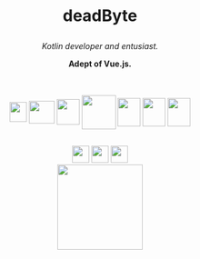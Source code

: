 # <p align="center">deadByte </p>

<div align="center">
<p><i>Kotlin developer and entusiast.</i></p>
<p><b> Adept of Vue.js.</b></p>
</div>

##
<!--<div align="center">
    <a href="https://www.github.com/damoniy"><img height="180em" src="https://github-readme-stats.vercel.app/api?username=damoniy&show_icons=true&theme=tokyonight"></a>
    <a href="https://www.github.com/damoniy"><img height="180em" src="https://github-readme-stats.vercel.app/api/top-langs/?username=damoniy&show_icons=true&theme=tokyonight&hide=html"></a>
</div>-->

<div align="center" style="display: inline_block"><br>
    <a href="https://kotlinlang.org/" target="_blank"><img height="35em" width="30em" align="center" src="https://cdn.jsdelivr.net/gh/devicons/devicon/icons/kotlin/kotlin-original.svg" /></a>
    <a href="https://www.java.com/" target="_blank"><img height="40em" width="45em" align="center" src="https://cdn.jsdelivr.net/gh/devicons/devicon/icons/java/java-original.svg" /></a>
    <a href="https://spring.io/projects/spring-boot" target="_blank"><img height="45em" width="40em" align="center" src="https://cdn.jsdelivr.net/gh/devicons/devicon/icons/spring/spring-original-wordmark.svg"/></a>
    <a href="https://quarkus.io/" target="_blank"><img height="60em" width="60em" align="center" src="https://quarkus.io/assets/images/home/icon-rev-reactive.svg" /></a>
    <a href="https://www.mongodb.com/" target="_blank"><img height="50em" width="40em" align="center" src="https://cdn.jsdelivr.net/gh/devicons/devicon/icons/mongodb/mongodb-original-wordmark.svg" /></a>
        <a href="https://www.mysql.com/" target="_blank"><img height="50em" width="40em" align="center" src="https://cdn.jsdelivr.net/gh/devicons/devicon/icons/mysql/mysql-original-wordmark.svg" /></a>
    <a href="https://vuejs.org/" target="_blank"><img height="50em" width="40em" align="center" src="https://cdn.jsdelivr.net/gh/devicons/devicon/icons/vuejs/vuejs-original.svg" /></a>

</div>
  
## 
<div align="center">
    <a href="mailto:emersonp199@gmail.com" target="_blank"><img height="30em" src="https://img.shields.io/badge/Gmail-000000?style=for-the-badge&logo=gmail&logoColor=white" /></a>
    <a href="https://www.linkedin.com/in/damoniyy/" target="_blank"><img height="30em" src="https://img.shields.io/badge/LinkedIn-000000?style=for-the-badge&logo=linkedin&logoColor=white" /></a>
    <a href="https://www.facebook.com/damoniy" target="_blank"><img height="30em" src="https://img.shields.io/badge/Facebook-000000?style=for-the-badge&logo=facebook&logoColor=white" /></a>
</div>
        
<div align="center"><img height="150em" align="center" src="https://camo.githubusercontent.com/be37cdc8f930300096c506ad4574eaae977c48fbb2705cfcb92f4eeab8282c7a/68747470733a2f2f6d656469612e67697068792e636f6d2f6d656469612f56674344417a634b767352364f4d307557672f67697068792e676966" />
</p>
</div>
